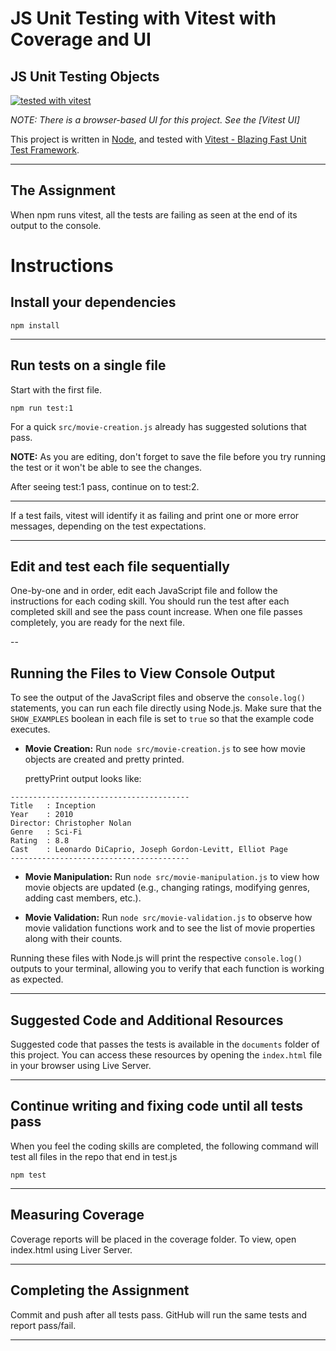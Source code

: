 # JS Unit Testing with Vitest with Coverage and UI

## JS Unit Testing Objects

[![tested with vitest](https://img.shields.io/badge/tested_with-vitest-99424f.svg)](https://vitest.dev/)

*NOTE: There is a browser-based UI for this project. See the [Vitest UI]*


This project is written in [Node](https://nodejs.org/en/), and tested with [Vitest - Blazing Fast Unit Test Framework](https://vitestjs.io/).

---

## The Assignment

When npm runs vitest, all the tests are failing as seen at the end of its output to the console.


# Instructions

## Install your dependencies

`npm install`

---

## Run tests on a single file

Start with the first file.

`npm run test:1`

For a quick `src/movie-creation.js` already has suggested solutions that pass.

**NOTE:** As you are editing, don't forget to save the file before you try running the test or it won't be able to see the changes.

After seeing test:1 pass, continue on to test:2.

---

If a test fails, vitest will identify it as failing and print one or more error messages, depending on the test expectations.

---

## Edit and test each file sequentially

One-by-one and in order, edit each JavaScript file and follow the instructions for each coding skill. You should run the test after each completed skill and see the pass count increase. When one file passes completely, you are ready for the next file.

--

## Running the Files to View Console Output

To see the output of the JavaScript files and observe the `console.log()` statements, you can run each file directly using Node.js. Make sure that the `SHOW_EXAMPLES` boolean in each file is set to `true` so that the example code executes.

- **Movie Creation:**
  Run `node src/movie-creation.js` to see how movie objects are created and pretty printed.

  prettyPrint output looks like:

```text
----------------------------------------
Title   : Inception
Year    : 2010
Director: Christopher Nolan
Genre   : Sci-Fi
Rating  : 8.8
Cast    : Leonardo DiCaprio, Joseph Gordon-Levitt, Elliot Page
----------------------------------------
```

- **Movie Manipulation:**
  Run `node src/movie-manipulation.js` to view how movie objects are updated (e.g., changing ratings, modifying genres, adding cast members, etc.).

- **Movie Validation:**
  Run `node src/movie-validation.js` to observe how movie validation functions work and to see the list of movie properties along with their counts.

Running these files with Node.js will print the respective `console.log()` outputs to your terminal, allowing you to verify that each function is working as expected.

---

## Suggested Code and Additional Resources

Suggested code that passes the tests is available in the `documents` folder of this project. You can access these resources by opening the `index.html` file in your browser using Live Server.

---

## Continue writing and fixing code until all tests pass

When you feel the coding skills are completed, the following command will test all files in the repo that end in test.js

`npm test`

---

## Measuring Coverage

Coverage reports will be placed in the coverage folder. To view, open index.html using Liver Server.

---


## Completing the Assignment

Commit and push after all tests pass. GitHub will run the same tests and report pass/fail.

---
